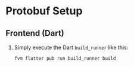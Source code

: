 # Protobuf Setup

## Frontend (Dart)

1. Simply execute the Dart `build_runner` like this:
   ```bash
   fvm flutter pub run build_runner build
   ```

